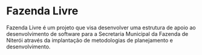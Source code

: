 # Fazenda Livre
Fazenda Livre é um projeto que visa desenvolver uma estrutura de apoio ao desenvolvimento de software para a Secretaria Municipal da Fazenda de Niterói através da implantação de metodologias de planejamento e desenvolvimento.
